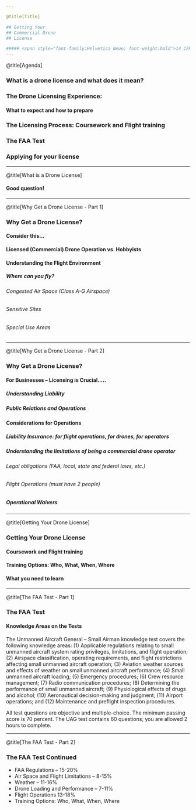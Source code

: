 ```yaml
---

@title[Title]

## Getting Your
## Commercial Drone
## License

##### <span style="font-family:Helvetica Neue; font-weight:bold">14 CFR Part 107 - Commercial Use of Unmanned Aerial Vehicles</span>
---
```


@title[Agenda]

### What is a drone license and what does it mean?
### The Drone Licensing Experience:
#### What to expect and how to prepare
### The Licensing Process: Coursework and Flight training
### The FAA Test
### Applying for your license

---

@title[What is a Drone License]

#### Good question!

---
@title[Why Get a Drone License - Part 1]

### Why Get a Drone License?
#### Consider this...
#### Licensed (Commercial) Drone Operation vs. Hobbyists
#### Understanding the Flight Environment
##### Where can you fly?
###### Congested Air Space (Class A-G Airspace)
###### Sensitive Sites
###### Special Use Areas

---

@title[Why Get a Drone License - Part 2]

### Why Get a Drone License?

#### For Businesses – Licensing is Crucial…..
##### Understanding Liability
##### Public Relations and Operations
#### Considerations for Operations
##### Liability Insurance: for flight operations, for drones, for operators
##### Understanding the limitations of being a commercial drone operator
###### Legal obligations (FAA, local, state and federal laws, etc.)
###### Flight Operations (must have 2 people)
##### Operational Waivers

---

@title[Getting Your Drone License]

### Getting Your Drone License
#### Coursework and Flight training
#### Training Options: Who, What, When, Where
#### What you need to learn

---

@title[The FAA Test - Part 1]

### The FAA Test

#### Knowledge Areas on the Tests
The Unmanned Aircraft General – Small Airman knowledge test covers the following knowledge areas:
(1) Applicable regulations relating to small unmanned aircraft system rating privileges, limitations, and flight operation;
(2) Airspace classification, operating requirements, and flight restrictions affecting small unmanned aircraft operation;
(3) Aviation weather sources and effects of weather on small unmanned aircraft performance;
(4) Small unmanned aircraft loading;
(5) Emergency procedures;
(6) Crew resource management;
(7) Radio communication procedures;
(8) Determining the performance of small unmanned aircraft;
(9) Physiological effects of drugs and alcohol;
(10) Aeronautical decision-making and judgment;
(11) Airport operations; and
(12) Maintenance and preflight inspection procedures.

All test questions are objective and multiple-choice. The minimum passing score is 70 percent. The UAG test contains 60 questions; you are allowed 2 hours to complete.

---

@title[The FAA Test - Part 2]

### The FAA Test Continued
* FAA Regulations – 15-20%
* Air Space and Flight Limitations – 8-15%
* Weather – 11-16%
* Drone Loading and Performance – 7-11%
* Flight Operations 13-18%
* Training Options: Who, What, When, Where
